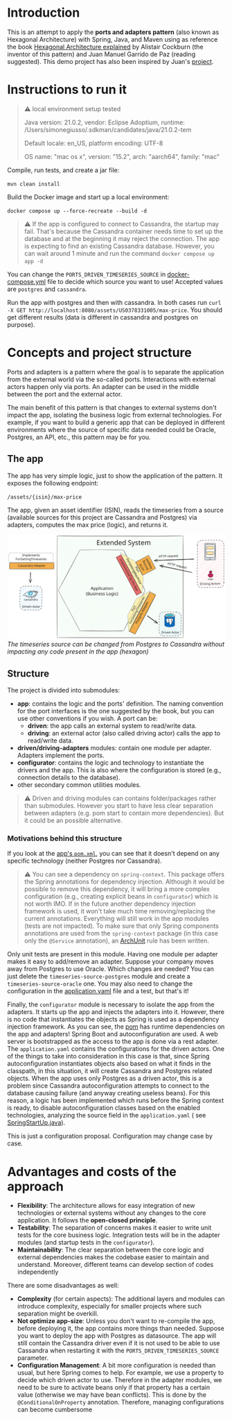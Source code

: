 # Introduction

This is an attempt to apply the **ports and adapters pattern** (also known as Hexagonal Architecture) with Spring, Java, and
Maven using as reference the
book [Hexagonal Architecture explained](https://store7710079.company.site/Hexagonal-Architecture-Explained-p655931616) by Alistair
Cockburn (the inventor of this pattern) and Juan Manuel Garrido de Paz (reading suggested). This demo project has also been
inspired by Juan's [project](https://github.com/jmgarridopaz/bluezone).

# Instructions to run it

> ⚠️ local environment setup tested
>
> Java version: 21.0.2, vendor: Eclipse Adoptium, runtime: /Users/simonegiusso/.sdkman/candidates/java/21.0.2-tem
>
> Default locale: en_US, platform encoding: UTF-8
>
> OS name: "mac os x", version: "15.2", arch: "aarch64", family: "mac"

Compile, run tests, and create a jar file:

`mvn clean install`

Build the Docker image and start up a local environment:

`docker compose up --force-recreate --build -d`

> ⚠️ If the app is configured to connect to Cassandra, the startup may fail. That's because the Cassandra container needs time to
> set up the database and at the beginning it may reject the connection. The app is expecting to find an existing Cassandra
> database. However, you can wait around 1 minute and run the command `docker compose up app -d`

You can change the `PORTS_DRIVEN_TIMESERIES_SOURCE` in [docker-compose.yml](sandbox/docker-compose.yml) file to decide which
source you want to use! Accepted values are `postgres` and `cassandra`.

Run the app with postgres and then with cassandra. In both cases run
`curl -X GET http://localhost:8080/assets/US0378331005/max-price`. You should get different results (data is different in
cassandra and postgres on purpose).

# Concepts and project structure

Ports and adapters is a pattern where the goal is to separate the application from the external world via the so-called ports.
Interactions with external actors happen only via ports. An adapter can be used in the middle between the port and the external
actor.

The main benefit of this pattern is that changes to external systems don't impact the app, isolating the business logic from
external technologies. For example, if you want to build a generic app that can be deployed in different environments where the
source of specific data needed could be Oracle, Postgres, an API, etc., this pattern may be for you.

## The app

The app has very simple logic, just to show the application of the pattern. It exposes the following endpoint:

`/assets/{isin}/max-price`

The app, given an asset identifier (ISIN), reads the timeseries from a source (available sources for this project are Cassandra
and Postgres) via adapters, computes the max price (logic), and returns it.

![Hexagonal Architecture Demo Project.svg](doc-images/Hexagonal%20Architecture%20Demo%20Project.svg)
*The timeseries source can be changed from Postgres to Cassandra without impacting any code present in the app (hexagon)*

## Structure

The project is divided into submodules:

- **app**: contains the logic and the ports' definition. The naming convention for the port interfaces is the one suggested by the
  book, but you can use other conventions if you wish. A port can be:
    - **driven**: the app calls an external system to read/write data.
    - **driving**: an external actor (also called driving actor) calls the app to read/write data.
- **driven/driving-adapters** modules: contain one module per adapter. Adapters implement the ports.
- **configurator**: contains the logic and technology to instantiate the drivers and the app. This is also where the configuration
  is stored (e.g., connection details to the database).
- other secondary common utilities modules.

> ⚠️ Driven and driving modules can contains folder/packages rather than submodules. However you start to have less clear separation
> between adapters (e.g. pom start to contain more dependencies). But it could be an possible alternative.

### Motivations behind this structure

If you look at the [app's `pom.xml`](app/pom.xml), you can see that it doesn't depend on any specific technology (neither Postgres
nor Cassandra).

> ⚠️ You can see a dependency on `spring-context`. This package offers the Spring annotations for dependency injection. Although
> it
> would be possible to remove this dependency, it will bring a more complex configuration (e.g., creating explicit beans in
`configurator`) which is not worth IMO. If in the future another dependency injection framework is used, it won't take much time
> removing/replacing the current annotations. Everything will still work in the app modules (tests are not impacted). To make sure
> that only Spring components annotations are used from the `spring-context` package (in this case only the `@Service`
> annotation),
> an [ArchUnit](https://www.archunit.org) rule has been written.

Only unit tests are present in this module. Having one module per adapter makes it easy to add/remove an adapter. Suppose your
company moves away from Postgres to use Oracle. Which changes are needed? You can just delete the `timeseries-source-postgres`
module and create a `timeseries-source-oracle` one. You may also need to change the configuration in
the [application.yaml](configurator/src/main/resources/application.yaml) file and a test, but that's it!

Finally, the `configurator` module is necessary to isolate the app from the adapters. It starts up the app and injects the
adapters into it. However, there is no code that instantiates the objects as Spring is used as a dependency injection framework.
As you can see, the [pom](configurator/pom.xml) has runtime dependencies on the app and adapters! Spring Boot and
autoconfiguration are used. A web server is bootstrapped as the access to the app is done via a rest adapter. The
`application.yaml` contains the configurations for the driven actors. One of the things to take into consideration in this case is
that, since Spring autoconfiguration instantiates objects also based on what it finds in the classpath, in this situation, it will
create Cassandra and Postgres related objects. When the app uses only Postgres as a driven actor, this is a problem since
Cassandra autoconfiguration attempts to connect to the database causing failure (and anyway creating useless beans). For this
reason, a logic has been implemented which runs before the Spring context is ready, to disable autoconfiguration classes based on
the enabled technologies, analyzing the source field in the `application.yaml` (
see [SpringStartUp.java](configurator/src/main/java/org/simonegiusso/configurator/SpringStartUp.java)).

This is just a configuration proposal. Configuration may change case by case.

# Advantages and costs of the approach

- **Flexibility**: The architecture allows for easy integration of new technologies or external systems without any changes
  to the core application. It follows the **open-closed principle**.
- **Testability**: The separation of concerns makes it easier to write unit tests for the core business logic. Integration tests
  will be in the adapter modules (and startup tests in the `configurator`).
- **Maintainability**: The clear separation between the core logic and external dependencies makes the codebase easier to maintain
  and understand. Moreover, different teams can develop section of codes independently

There are some disadvantages as well:

- **Complexity** (for certain aspects): The additional layers and modules can introduce complexity, especially for smaller
  projects where such separation might be overkill.
- **Not optimize app-size**: Unless you don't want to re-compile the app, before deploying it, the app contains more things than
  needed. Suppose you want to deploy the app with Postgres as datasource. The app will still contain the Cassandra driver even if
  it is not used to be able to use Cassandra when restarting it with the `PORTS_DRIVEN_TIMESERIES_SOURCE` parameter.
- **Configuration Management**: A bit more configuration is needed than usual, but here Spring comes to help. For example, we use
  a property to decide which driven actor to use. Therefore in the adapter modules, we need to be sure to activate beans only if
  that property has a certain value (otherwise we may have bean conflicts). This is done by the `@ConditionalOnProperty`
  annotation.
  Therefore, managing configurations can become cumbersome
